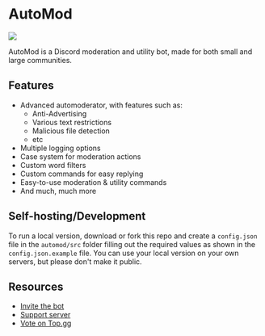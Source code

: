 # AutoMod

[![](https://discordapp.com/api/guilds/697814384197632050/embed.png?style=banner2)](https://discord.gg/S9BEBux)

AutoMod is a Discord moderation and utility bot, made for both small and large communities.

## Features
- Advanced automoderator, with features such as:
  - Anti-Advertising
  - Various text restrictions
  - Malicious file detection
  - etc
- Multiple logging options
- Case system for moderation actions
- Custom word filters
- Custom commands for easy replying
- Easy-to-use moderation & utility commands
- And much, much more

## Self-hosting/Development
To run a local version, download or fork this repo and create a ``config.json`` file in the ``automod/src`` folder filling out the required values as shown in the ``config.json.example`` file. You can use your local version on your own servers, but please don't make it public.

## Resources
- [Invite the bot](https://bit.ly/AutoModDiscord)
- [Support server](https://discord.gg/S9BEBux)
- [Vote on Top.gg](https://top.gg/bot/697487580522086431/vote)
